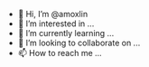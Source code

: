 - 👋 Hi, I’m @amoxlin
- 👀 I’m interested in ...
- 🌱 I’m currently learning ...
- 💞️ I’m looking to collaborate on ...
- 📫 How to reach me ...

<!---
amoxlin/amoxlin is a ✨ special ✨ repository because its `README.md` (this file) appears on your GitHub profile.
You can click the Preview link to take a look at your changes.
--->
